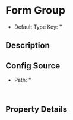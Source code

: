 # Form Group

* Default Type Key: ''


## Description



## Config Source
* Path: ''
```TypeScript
 
```

## Property Details